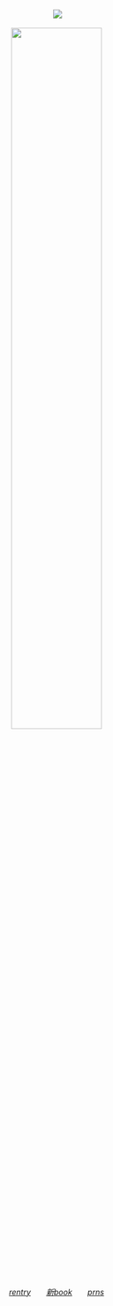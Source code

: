 ‎ 
‎ 
‎ 
‎ <div align="center">
‎ 
‎ 

‎ 
‎ ![](https://komarev.com/ghpvc/?username=theplasticbeach&color=5a5a5a&style=plastic&label=❔　)
‎ 
‎ 
<div align="center">
    
<img width="57%" src="https://files.catbox.moe/aafjpf.png">　
   
‎ 
‎ 
‎ 
‎ 

<h6 align>
<a href="https://rentry.co/phase6murdoc" target="_blank">rentry​</a>　　<a href="https://notgonnaflipoff.atabook.org" target="_blank">新book</a>　　<a href="https://pronouns.cc/@theplasticbeach" target="_blank">prns​</a>


    
⠀⠀⠀

‎ 
‎ 
‎ 
‎ 
‎ 
‎ 
‎ 
‎ 
‎ 

‎ 
‎ 
‎ 
‎ 

‎ 
